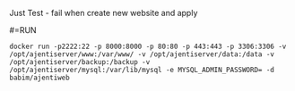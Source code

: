 Just Test - fail when create new website and apply

#=RUN
```
docker run -p2222:22 -p 8000:8000 -p 80:80 -p 443:443 -p 3306:3306 -v /opt/ajentiserver/www:/var/www/ -v /opt/ajentiserver/data:/data -v /opt/ajentiserver/backup:/backup -v /opt/ajentiserver/mysql:/var/lib/mysql -e MYSQL_ADMIN_PASSWORD= -d babim/ajentiweb
```
